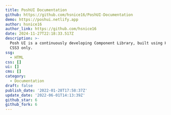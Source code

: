 ```yaml
---
title: PoshUI Documentation
github: https://github.com/hsnice16/PoshUI-Documentation
demo: https://poshui.netlify.app
author: hsnice16
author_link: https://github.com/hsnice16
date: 2024-11-27T22:18:33.517Z
description: >-
  Posh UI is a continuously developing Component Library, built using HTML5 and
  CSS3 only.
ssg:
  - HTML
css: []
ui: []
cms: []
category:
  - Documentation
draft: false
publish_date: '2022-01-28T17:58:37Z'
update_date: '2022-06-01T14:13:39Z'
github_star: 6
github_fork: 6
---
```

